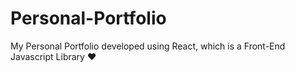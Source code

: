# Personal-Portfolio
My Personal Portfolio developed using React, which is a Front-End Javascript Library ❤️
